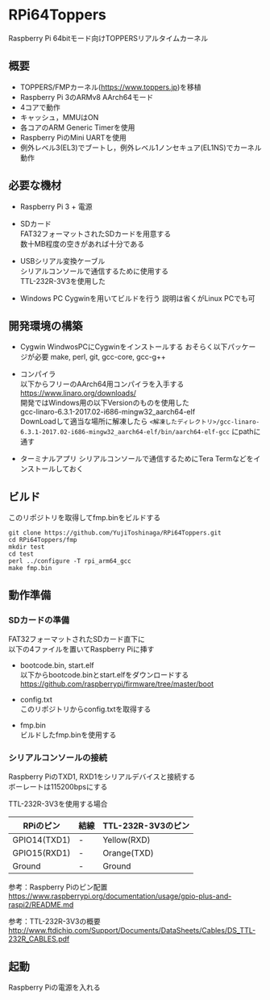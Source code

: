 # RPi64Toppers

Raspberry Pi 64bitモード向けTOPPERSリアルタイムカーネル

## 概要

 - TOPPERS/FMPカーネル(https://www.toppers.jp)を移植
 - Raspberry Pi 3のARMv8 AArch64モード
 - 4コアで動作
 - キャッシュ，MMUはON
 - 各コアのARM Generic Timerを使用
 - Raspberry PiのMini UARTを使用
 - 例外レベル3(EL3)でブートし，例外レベル1ノンセキュア(EL1NS)でカーネル動作

## 必要な機材

 - Raspberry Pi 3 + 電源
 
 - SDカード  
 FAT32フォーマットされたSDカードを用意する  
 数十MB程度の空きがあれば十分である
 
 - USBシリアル変換ケーブル  
 シリアルコンソールで通信するために使用する  
 TTL-232R-3V3を使用した  

 - Windows PC
 Cygwinを用いてビルドを行う
 説明は省くがLinux PCでも可

## 開発環境の構築

 - Cygwin
 WindwosPCにCygwinをインストールする
 おそらく以下パッケージが必要
 make, perl, git, gcc-core, gcc-g++

 - コンパイラ  
 以下からフリーのAArch64用コンパイラを入手する  
 https://www.linaro.org/downloads/  
 開発ではWindows用の以下Versionのものを使用した  
 gcc-linaro-6.3.1-2017.02-i686-mingw32_aarch64-elf  
 DownLoadして適当な場所に解凍したら
 ```<解凍したディレクトリ>/gcc-linaro-6.3.1-2017.02-i686-mingw32_aarch64-elf/bin/aarch64-elf-gcc```
 にpathに通す

 - ターミナルアプリ
 シリアルコンソールで通信するためにTera Termなどをインストールしておく

## ビルド

このリポジトリを取得してfmp.binをビルドする
```
git clone https://github.com/YujiToshinaga/RPi64Toppers.git
cd RPi64Toppers/fmp
mkdir test
cd test
perl ../configure -T rpi_arm64_gcc
make fmp.bin
```

## 動作準備

### SDカードの準備

FAT32フォーマットされたSDカード直下に  
以下の4ファイルを置いてRaspberry Piに挿す

 - bootcode.bin, start.elf  
 以下からbootcode.binとstart.elfをダウンロードする  
 https://github.com/raspberrypi/firmware/tree/master/boot

 - config.txt  
 このリポジトリからconfig.txtを取得する
 
 - fmp.bin  
 ビルドしたfmp.binを使用する

### シリアルコンソールの接続

Raspberry PiのTXD1, RXD1をシリアルデバイスと接続する  
ボーレートは115200bpsにする

TTL-232R-3V3を使用する場合

RPiのピン | 結線 | TTL-232R-3V3のピン
---|---|---
GPIO14(TXD1) | - | Yellow(RXD)
GPIO15(RXD1) | - | Orange(TXD)
Ground | - | Ground |

参考：Raspberry Piのピン配置
https://www.raspberrypi.org/documentation/usage/gpio-plus-and-raspi2/README.md

参考：TTL-232R-3V3の概要
http://www.ftdichip.com/Support/Documents/DataSheets/Cables/DS_TTL-232R_CABLES.pdf

## 起動

Raspberry Piの電源を入れる

